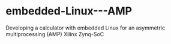 # embedded-Linux---AMP
Developing a calculator with embedded Linux for an asymmetric multiprocessing (AMP) Xilinx Zynq-SoC
